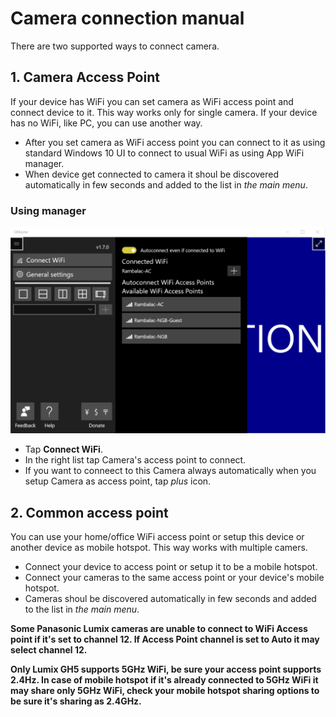 # Camera connection manual
There are two supported ways to connect camera.
## 1. Camera Access Point
If your device has WiFi you can set camera as WiFi access point and connect device to it. This way works only for single camera.
If your device has no WiFi, like PC, you can use another way.

* After you set camera as WiFi access point you can connect to it as using standard Windows 10 UI to connect to usual WiFi as using App WiFi manager.
* When device get connected to camera it shoul be discovered automatically in few seconds and added to the list in *the main menu*.
### Using manager

![WiFi Manager](/images/screenshots/wifimanager.png)

* Tap **Connect WiFi**.
* In the right list tap Camera's access point to connect.
* If you want to conneect to this Camera always automatically when you setup Camera as access point, tap *plus* icon.
## 2. Common access point
You can use your home/office WiFi access point or setup this device or another device as mobile hotspot. 
This way works with multiple camers.

* Connect your device to access point or setup it to be a mobile hotspot.
* Connect your cameras to the same access point or your device's mobile hotspot.
* Cameras shoul be discovered automatically in few seconds and added to the list in *the main menu*.

**Some Panasonic Lumix cameras are unable to connect to WiFi Access point if it's set to channel 12. If Access Point channel is set to Auto it may select channel 12.**

**Only Lumix GH5 supports 5GHz WiFi, be sure your access point supports 2.4Hz. In case of mobile hotspot if it's already connected to 5GHz WiFi it may share only 5GHz WiFi, check your mobile hotspot sharing options to be sure it's sharing as 2.4GHz.**
